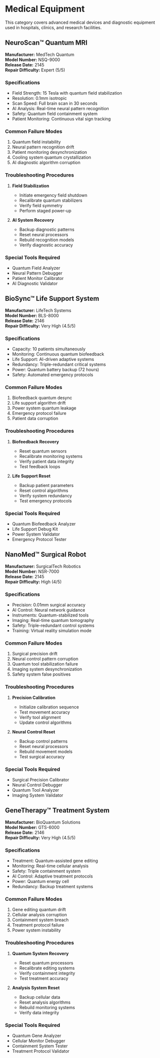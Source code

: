# Medical Equipment

This category covers advanced medical devices and diagnostic equipment used in hospitals, clinics, and research facilities.

## NeuroScan™ Quantum MRI

**Manufacturer:** MedTech Quantum  
**Model Number:** NSQ-9000  
**Release Date:** 2145  
**Repair Difficulty:** Expert (5/5)

### Specifications
- Field Strength: 15 Tesla with quantum field stabilization
- Resolution: 0.1mm isotropic
- Scan Speed: Full brain scan in 30 seconds
- AI Analysis: Real-time neural pattern recognition
- Safety: Quantum field containment system
- Patient Monitoring: Continuous vital sign tracking

### Common Failure Modes
1. Quantum field instability
2. Neural pattern recognition drift
3. Patient monitoring desynchronization
4. Cooling system quantum crystallization
5. AI diagnostic algorithm corruption

### Troubleshooting Procedures
1. **Field Stabilization**
   - Initiate emergency field shutdown
   - Recalibrate quantum stabilizers
   - Verify field symmetry
   - Perform staged power-up

2. **AI System Recovery**
   - Backup diagnostic patterns
   - Reset neural processors
   - Rebuild recognition models
   - Verify diagnostic accuracy

### Special Tools Required
- Quantum Field Analyzer
- Neural Pattern Debugger
- Patient Monitor Calibrator
- AI Diagnostic Validator

## BioSync™ Life Support System

**Manufacturer:** LifeTech Systems  
**Model Number:** BLS-8000  
**Release Date:** 2146  
**Repair Difficulty:** Very High (4.5/5)

### Specifications
- Capacity: 10 patients simultaneously
- Monitoring: Continuous quantum biofeedback
- Life Support: AI-driven adaptive systems
- Redundancy: Triple-redundant critical systems
- Power: Quantum battery backup (72 hours)
- Safety: Automated emergency protocols

### Common Failure Modes
1. Biofeedback quantum desync
2. Life support algorithm drift
3. Power system quantum leakage
4. Emergency protocol failure
5. Patient data corruption

### Troubleshooting Procedures
1. **Biofeedback Recovery**
   - Reset quantum sensors
   - Recalibrate monitoring systems
   - Verify patient data integrity
   - Test feedback loops

2. **Life Support Reset**
   - Backup patient parameters
   - Reset control algorithms
   - Verify system redundancy
   - Test emergency protocols

### Special Tools Required
- Quantum Biofeedback Analyzer
- Life Support Debug Kit
- Power System Validator
- Emergency Protocol Tester

## NanoMed™ Surgical Robot

**Manufacturer:** SurgicalTech Robotics  
**Model Number:** NSR-7000  
**Release Date:** 2145  
**Repair Difficulty:** High (4/5)

### Specifications
- Precision: 0.01mm surgical accuracy
- AI Control: Neural network guidance
- Instruments: Quantum-stabilized tools
- Imaging: Real-time quantum tomography
- Safety: Triple-redundant control systems
- Training: Virtual reality simulation mode

### Common Failure Modes
1. Surgical precision drift
2. Neural control pattern corruption
3. Quantum tool stabilization failure
4. Imaging system desynchronization
5. Safety system false positives

### Troubleshooting Procedures
1. **Precision Calibration**
   - Initialize calibration sequence
   - Test movement accuracy
   - Verify tool alignment
   - Update control algorithms

2. **Neural Control Reset**
   - Backup control patterns
   - Reset neural processors
   - Rebuild movement models
   - Test surgical accuracy

### Special Tools Required
- Surgical Precision Calibrator
- Neural Control Debugger
- Quantum Tool Analyzer
- Imaging System Validator

## GeneTherapy™ Treatment System

**Manufacturer:** BioQuantum Solutions  
**Model Number:** GTS-6000  
**Release Date:** 2146  
**Repair Difficulty:** Very High (4.5/5)

### Specifications
- Treatment: Quantum-assisted gene editing
- Monitoring: Real-time cellular analysis
- Safety: Triple containment system
- AI Control: Adaptive treatment protocols
- Power: Quantum energy cell
- Redundancy: Backup treatment systems

### Common Failure Modes
1. Gene editing quantum drift
2. Cellular analysis corruption
3. Containment system breach
4. Treatment protocol failure
5. Power system instability

### Troubleshooting Procedures
1. **Quantum System Recovery**
   - Reset quantum processors
   - Recalibrate editing systems
   - Verify containment integrity
   - Test treatment accuracy

2. **Analysis System Reset**
   - Backup cellular data
   - Reset analysis algorithms
   - Rebuild monitoring systems
   - Verify data integrity

### Special Tools Required
- Quantum Gene Analyzer
- Cellular Monitor Debugger
- Containment System Tester
- Treatment Protocol Validator 